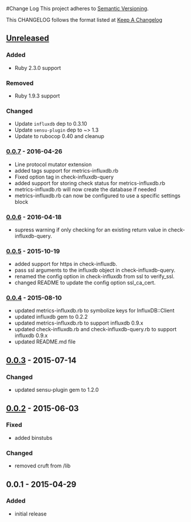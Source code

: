 #Change Log
This project adheres to [Semantic Versioning](http://semver.org/).

This CHANGELOG follows the format listed at [Keep A Changelog](http://keepachangelog.com/)

## [Unreleased]
### Added
- Ruby 2.3.0 support

### Removed
- Ruby 1.9.3 support

### Changed
- Update `influxdb` dep to 0.3.10
- Update `sensu-plugin` dep to ~> 1.3
- Update to rubocop 0.40 and cleanup

### [0.0.7] - 2016-04-26
- Line protocol mutator extension
- added tags support for metrics-influxdb.rb
- Fixed option tag in check-influxdb-query
- added support for storing check status for metrics-influxdb.rb
- metrics-influxdb.rb will now create the database if needed
- metrics-influxdb.rb can now be configured to use a specific settings block

### [0.0.6] - 2016-04-18
- supress warning if only checking for an existing return value in check-influxdb-query.

### [0.0.5] - 2015-10-19
- added support for https in check-influxdb.
- pass ssl arguments to the influxdb object in check-influxdb-query.
- renamed the config option in check-influxdb from ssl to verify_ssl.
- changed README to update the config option ssl_ca_cert.

### [0.0.4] - 2015-08-10
- updated metrics-influxdb.rb to symbolize keys for InfluxDB::Client
- updated influxdb gem to 0.2.2
- updated metrics-influxdb.rb to support influxdb 0.9.x
- updated check-influxdb.rb and check-influxdb-query.rb to support influxdb 0.9.x
- updated README.md file

## [0.0.3] - 2015-07-14
### Changed
- updated sensu-plugin gem to 1.2.0

## [0.0.2] - 2015-06-03
### Fixed
- added binstubs

### Changed
- removed cruft from /lib

## 0.0.1 - 2015-04-29
### Added
- initial release

[Unreleased]: https://github.com/sensu-plugins/sensu-plugins-influxdb/compare/0.0.7...HEAD
[0.0.7]: https://github.com/sensu-plugins/sensu-plugins-influxdb/compare/0.0.6...0.0.7
[0.0.6]: https://github.com/sensu-plugins/sensu-plugins-influxdb/compare/0.0.5...0.0.6
[0.0.5]: https://github.com/sensu-plugins/sensu-plugins-influxdb/compare/0.0.4...0.0.5
[0.0.4]: https://github.com/sensu-plugins/sensu-plugins-influxdb/compare/0.0.3...0.0.4
[0.0.3]: https://github.com/sensu-plugins/sensu-plugins-influxdb/compare/0.0.2...0.0.3
[0.0.2]: https://github.com/sensu-plugins/sensu-plugins-influxdb/compare/0.0.1...0.0.2

